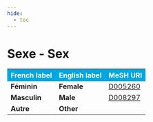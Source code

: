 ```yaml
---
hide:
  - toc
---
```


# Sexe - Sex


<table>
  <tr BGCOLOR="#00a6e2">
    <th style="color:#FFFFFF;">French label</th>
    <th style="color:#FFFFFF;">English label</th>
    <th style="color:#FFFFFF;">MeSH URI</th>
  </tr>
  <tr>
    <td><b>Féminin</b></td>
    <td><b>Female</b></td>
    <td><a href="http://id.nlm.nih.gov/mesh/D005260">D005260</a></td>
  </tr>
    <tr>
    <td><b>Masculin</b></td>
    <td><b>Male</b></td>
    <td><a href="http://id.nlm.nih.gov/mesh/D008297">D008297</a></td>
  </tr>
    <tr>
    <td><b>Autre</b></td>
    <td><b>Other</b></td>
    <td></td>
  </tr>
  </table>
